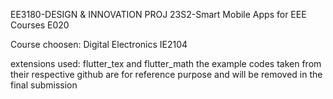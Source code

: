 EE3180-DESIGN & INNOVATION PROJ
23S2-Smart Mobile Apps for EEE Courses E020

Course choosen: Digital Electronics IE2104

extensions used: flutter_tex and flutter_math 
the example codes taken from their respective github are for reference purpose and will be removed in the final submission